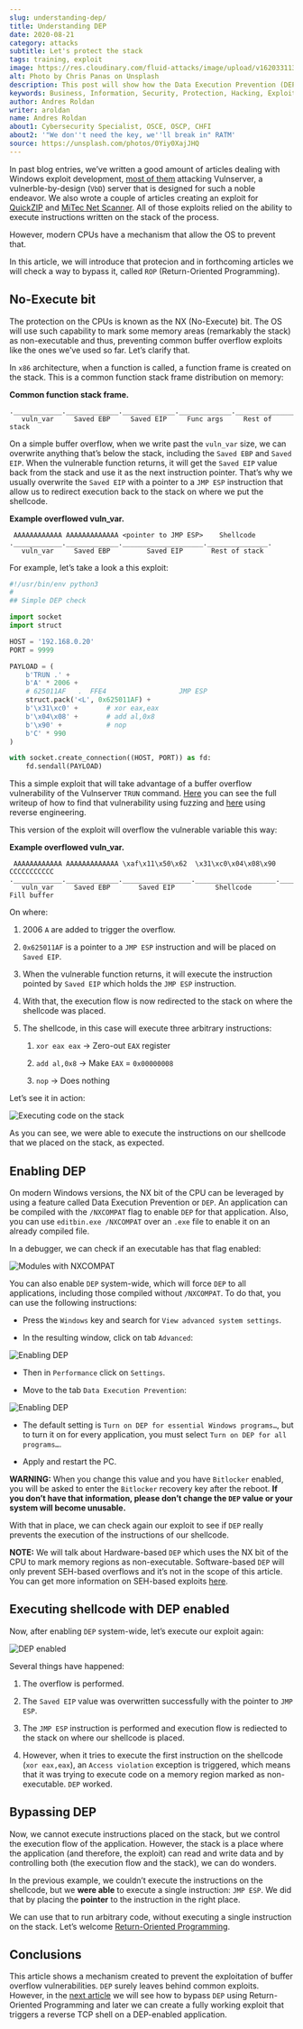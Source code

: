 ```yaml
---
slug: understanding-dep/
title: Understanding DEP
date: 2020-08-21
category: attacks
subtitle: Let's protect the stack
tags: training, exploit
image: https://res.cloudinary.com/fluid-attacks/image/upload/v1620331134/blog/understanding-dep/cover_infp8m.webp
alt: Photo by Chris Panas on Unsplash
description: This post will show how the Data Execution Prevention (DEP) security mechanism works and what are the implication for exploit development.
keywords: Business, Information, Security, Protection, Hacking, Exploit, OSEE, Ethical Hacking, Pentesting
author: Andres Roldan
writer: aroldan
name: Andres Roldan
about1: Cybersecurity Specialist, OSCE, OSCP, CHFI
about2: '"We don''t need the key, we''ll break in" RATM'
source: https://unsplash.com/photos/0Yiy0XajJHQ
---
```


In past blog entries, we’ve written a good amount of articles dealing
with Windows exploit development, [most of them](../tags/vulnserver/)
attacking Vulnserver, a vulnerble-by-design (`VbD`) server that is
designed for such a noble endeavor. We also wrote a couple of articles
creating an exploit for [QuickZIP](../quickzip-exploit/) and [MiTec Net
Scanner](../netscan-exploit/). All of those exploits relied on the
ability to execute instructions written on the stack of the process.

However, modern CPUs have a mechanism that allow the OS to prevent that.

In this article, we will introduce that protecion and in forthcoming
articles we will check a way to bypass it, called `ROP` (Return-Oriented
Programming).

## No-Execute bit

The protection on the CPUs is known as the NX (No-Execute) bit. The OS
will use such capability to mark some memory areas (remarkably the
stack) as non-executable and thus, preventing common buffer overflow
exploits like the ones we’ve used so far. Let’s clarify that.

In `x86` architecture, when a function is called, a function frame is
created on the stack. This is a common function stack frame distribution
on memory:

**Common function stack frame.**

``` text
.____________._____________._____________._____________._________________.
   vuln_var     Saved EBP     Saved EIP     Func args     Rest of stack
```

On a simple buffer overflow, when we write past the `vuln_var` size, we
can overwrite anything that’s below the stack, including the `Saved EBP`
and `Saved EIP`. When the vulnerable function returns, it will get the
`Saved EIP` value back from the stack and use it as the next instruction
pointer. That’s why we usually overwrite the `Saved EIP` with a pointer
to a `JMP ESP` instruction that allow us to redirect execution back to
the stack on where we put the shellcode.

**Example overflowed vuln\_var.**

``` text
 AAAAAAAAAAAA AAAAAAAAAAAAA <pointer to JMP ESP>    Shellcode
.____________._____________.____________________._______________.
   vuln_var     Saved EBP         Saved EIP       Rest of stack
```

For example, let’s take a look a this exploit:

``` python
#!/usr/bin/env python3
#
## Simple DEP check

import socket
import struct

HOST = '192.168.0.20'
PORT = 9999

PAYLOAD = (
    b'TRUN .' +
    b'A' * 2006 +
    # 625011AF   .  FFE4                  JMP ESP
    struct.pack('<L', 0x625011AF) +
    b'\x31\xc0' +       # xor eax,eax
    b'\x04\x08' +       # add al,0x8
    b'\x90' +           # nop
    b'C' * 990
)

with socket.create_connection((HOST, PORT)) as fd:
    fd.sendall(PAYLOAD)
```

This a simple exploit that will take advantage of a buffer overflow
vulnerability of the Vulnserver `TRUN` command.
[Here](../vulnserver-trun/) you can see the full writeup of how to find
that vulnerability using fuzzing and [here](../reversing-vulnserver/)
using reverse engineering.

This version of the exploit will overflow the vulnerable variable this
way:

**Example overflowed vuln\_var.**

``` text
 AAAAAAAAAAAA AAAAAAAAAAAAA \xaf\x11\x50\x62  \x31\xc0\x04\x08\x90 CCCCCCCCCCC
.____________._____________._________________.____________________.___________.
   vuln_var     Saved EBP       Saved EIP          Shellcode       Fill buffer
```

On where:

1. 2006 `A` are added to trigger the overflow.

2. `0x625011AF` is a pointer to a `JMP ESP` instruction and will be
    placed on `Saved EIP`.

3. When the vulnerable function returns, it will execute the
    instruction pointed by `Saved EIP` which holds the `JMP ESP`
    instruction.

4. With that, the execution flow is now redirected to the stack on
    where the shellcode was placed.

5. The shellcode, in this case will execute three arbitrary
    instructions:

    1. `xor eax eax` → Zero-out `EAX` register

    2. `add al,0x8` → Make `EAX` = `0x00000008`

    3. `nop` → Does nothing

Let’s see it in action:

<div class="imgblock">

![Executing code on the
stack](https://res.cloudinary.com/fluid-attacks/image/upload/v1620331134/blog/understanding-dep/exec-stack1_vf9ycb.gif)

</div>

As you can see, we were able to execute the instructions on our
shellcode that we placed on the stack, as expected.

## Enabling DEP

On modern Windows versions, the NX bit of the CPU can be leveraged by
using a feature called Data Execution Prevention or `DEP`. An
application can be compiled with the `/NXCOMPAT` flag to enable `DEP`
for that application. Also, you can use `editbin.exe /NXCOMPAT` over an
`.exe` file to enable it on an already compiled file.

In a debugger, we can check if an executable has that flag enabled:

<div class="imgblock">

![Modules with
NXCOMPAT](https://res.cloudinary.com/fluid-attacks/image/upload/v1620331133/blog/understanding-dep/nxenabled_ggy9vw.webp)

</div>

You can also enable `DEP` system-wide, which will force `DEP` to all
applications, including those compiled without `/NXCOMPAT`. To do that,
you can use the following instructions:

- Press the `Windows` key and search for `View advanced system
  settings`.

- In the resulting window, click on tab `Advanced`:

<div class="imgblock">

![Enabling
DEP](https://res.cloudinary.com/fluid-attacks/image/upload/v1620331133/blog/understanding-dep/enable-dep1_jkzhsm.webp)

</div>

- Then in `Performance` click on `Settings`.

- Move to the tab `Data Execution Prevention`:

<div class="imgblock">

![Enabling
DEP](https://res.cloudinary.com/fluid-attacks/image/upload/v1620331134/blog/understanding-dep/enable-dep2_eqdu9f.webp)

</div>

- The default setting is `Turn on DEP for essential Windows
  programs…​`, but to turn it on for every application, you must
  select `Turn on DEP for all programs…​`.

- Apply and restart the PC.

**WARNING:** When you change this value and you have `Bitlocker`
enabled, you will be asked to enter the `Bitlocker` recovery key after
the reboot. **If you don’t have that information, please don’t change
the `DEP` value or your system will become unusable.**

With that in place, we can check again our exploit to see if `DEP`
really prevents the execution of the instructions of our shellcode.

**NOTE:** We will talk about Hardware-based `DEP` which uses the NX bit
of the CPU to mark memory regions as non-executable. Software-based
`DEP` will only prevent SEH-based overflows and it’s not in the scope of
this article. You can get more information on SEH-based exploits
[here](../vulnserver-gmon/).

## Executing shellcode with DEP enabled

Now, after enabling `DEP` system-wide, let’s execute our exploit again:

<div class="imgblock">

![DEP
enabled](https://res.cloudinary.com/fluid-attacks/image/upload/v1620331134/blog/understanding-dep/exec-stack2_irsdv6.gif)

</div>

Several things have happened:

1. The overflow is performed.

2. The `Saved EIP` value was overwritten successfully with the pointer
    to `JMP ESP`.

3. The `JMP ESP` instruction is performed and execution flow is
    rediected to the stack on where our shellcode is placed.

4. However, when it tries to execute the first instruction on the
    shellcode (`xor eax,eax`), an `Access violation` exception is
    triggered, which means that it was trying to execute code on a
    memory region marked as non-executable. `DEP` worked.

## Bypassing DEP

Now, we cannot execute instructions placed on the stack, but we control
the execution flow of the application. However, the stack is a place
where the application (and therefore, the exploit) can read and write
data and by controlling both (the execution flow and the stack), we can
do wonders.

In the previous example, we couldn’t execute the instructions on the
shellcode, but we **were able** to execute a single instruction: `JMP
ESP`. We did that by placing the **pointer** to the instruction in the
right place.

We can use that to run arbitrary code, without executing a single
instruction on the stack. Let’s welcome [Return-Oriented
Programming](../bypassing-dep/).

## Conclusions

This article shows a mechanism created to prevent the exploitation of
buffer overflow vulnerabilities. `DEP` surely leaves behind common
exploits. However, in the [next article](../bypassing-dep/) we will see
how to bypass `DEP` using Return-Oriented Programming and later we can
create a fully working exploit that triggers a reverse TCP shell on a
DEP-enabled application.
